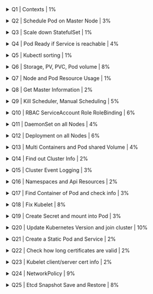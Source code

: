 <details><summary> Q1 | Contexts | 1% </summary><p>

  ![q1](../images/q1.png) </p> </details>

<details><summary> Q2 | Schedule Pod on Master Node | 3% </summary><p>

  ![q2a](../images/q2a.png) ![q2b](../images/q2b.png)</p> </details>

<details><summary> Q3 | Scale down StatefulSet | 1% </summary><p>

  ![q3](../images/q3.png) </p> </details>

<details><summary> Q4 | Pod Ready if Service is reachable | 4% </summary><p>

  ![q4a](../images/q4a.png) ![q4b](../images/q4b.png)</p> </details>

<details><summary> Q5 | Kubectl sorting | 1% </summary><p>

  ![q5](../images/q5.png) </p> </details>

<details><summary> Q6 | Storage, PV, PVC, Pod volume | 8% </summary><p>

  ![q6a](../images/q6a.png) ![q6b](../images/q6b.png)</p> </details>

<details><summary> Q7 | Node and Pod Resource Usage | 1% </summary><p>

  ![q7](../images/q7.png) </p> </details>

<details><summary> Q8 | Get Master Information | 2% </summary><p>

  ![q8a](../images/q8a.png) ![q8b](../images/q8b.png) </p> </details>

<details><summary> Q9 | Kill Scheduler, Manual Scheduling | 5% </summary><p>

  ![q9a](../images/q9a.png) ![q9b](../images/q9b.png) ![q9c](../images/q9c.png)</p> </details>

<details><summary> Q10 | RBAC ServiceAccount Role RoleBinding | 6% </summary><p>

  ![q10a](../images/q10a.png) ![q10b](../images/q10b.png)</p> </details>

<details><summary> Q11 | DaemonSet on all Nodes | 4% </summary><p>

  ![q11a](../images/q11a.png) ![q11b](../images/q11b.png)</p> </details>

<details><summary> Q12 | Deployment on all Nodes | 6% </summary><p>

  ![q12a](../images/q12a.png) ![q12b](../images/q12b.png) ![q12c](../images/q12c.png)</p> </details>

<details><summary> Q13 | Multi Containers and Pod shared Volume | 4% </summary><p>

  ![q13a](../images/q13a.png) ![q13b](../images/q13b.png)</p> </details>

<details><summary> Q14 | Find out Cluster Info | 2% </summary><p>

  ![q14a](../images/q14a.png) ![q14b](../images/q14b.png)</p> </details>

<details><summary> Q15 | Cluster Event Logging | 3% </summary><p>

  ![q15](../images/q15.png) </p> </details>

<details><summary> Q16 | Namespaces and Api Resources | 2% </summary><p>

  ![q16a](../images/q16a.png) ![q6b](../images/q16b.png)</p> </details>

<details><summary> Q17 | Find Container of Pod and check info | 3% </summary><p>

  ![q17a](../images/q17.png)</p> </details>

<details><summary> Q18 | Fix Kubelet | 8% </summary><p>

  ![q18a](../images/q18a.png) ![q18b](../images/q18b.png) </p> </details>

<details><summary> Q19 | Create Secret and mount into Pod | 3% </summary><p>

  ![q19a](../images/q19a.png) ![q19b](../images/q19b.png)</p> </details>

<details><summary> Q20 | Update Kubernetes Version and join cluster | 10% </summary><p>

  ![q20a](../images/q20a.png) ![q20b](../images/q20b.png) ![q20c](../images/q20c.png)</p> </details>

<details><summary> Q21 | Create a Static Pod and Service | 2% </summary><p>

  ![q21a](../images/q21a.png) ![q21b](../images/q21b.png)</p> </details>

<details><summary> Q22 | Check how long certificates are valid | 2% </summary><p>

  ![q22](../images/q22.png) </p> </details>

<details><summary> Q23 | Kubelet client/server cert info | 2% </summary><p>

  ![q23](../images/q23.png) </p> </details>

<details><summary> Q24 | NetworkPolicy | 9% </summary><p>

  ![q24a](../images/q24a.png) ![q24b](../images/q24b.png)</p> </details>

<details><summary> Q25 | Etcd Snapshot Save and Restore | 8% </summary><p>

  ![q25a](../images/q25a.png) ![q25b](../images/q25b.png)</p> </details>
